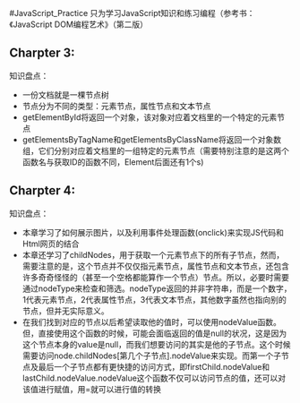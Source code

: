#JavaScript_Practice
只为学习JavaScript知识和练习编程（参考书：《JavaScript DOM编程艺术》（第二版）

## Charpter 3:
知识盘点：
- 一份文档就是一棵节点树
- 节点分为不同的类型：元素节点，属性节点和文本节点
- getElementById将返回一个对象，该对象对应着文档里的一个特定的元素节点
- getElementsByTagName和getElementsByClassName将返回一个对象数组，它们分别对应着文档里的一组特定的元素节点（需要特别注意的是这两个函数名与获取ID的函数不同，Element后面还有1个s)

## Charpter 4:
知识盘点：
- 本章学习了如何展示图片，以及利用事件处理函数(onclick)来实现JS代码和Html网页的结合
- 本章还学习了childNodes，用于获取一个元素节点下的所有子节点，然而，需要注意的是，这个节点并不仅仅指元素节点，属性节点和文本节点，还包含许多奇奇怪怪的（甚至一个空格都能算作一个节点）节点。所以，必要时需要通过nodeType来检查和筛选。nodeType返回的并非字符串，而是一个数字，1代表元素节点，2代表属性节点，3代表文本节点，其他数字虽然也指向别的节点，但并无实际意义。
- 在我们找到对应的节点以后希望读取他的值时，可以使用nodeValue函数。但，直接使用这个函数的时候，可能会面临返回的值是null的状况，这是因为这个节点本身的value是null，而我们想要访问的其实是他的子节点。这个时候需要访问node.childNodes[第几个子节点].nodeValue来实现。而第一个子节点及最后一个子节点都有更快捷的访问方式，即firstChild.nodeValue和lastChild.nodeValue.nodeValue这个函数不仅可以访问节点的值，还可以对该值进行赋值，用=就可以进行值的转换


